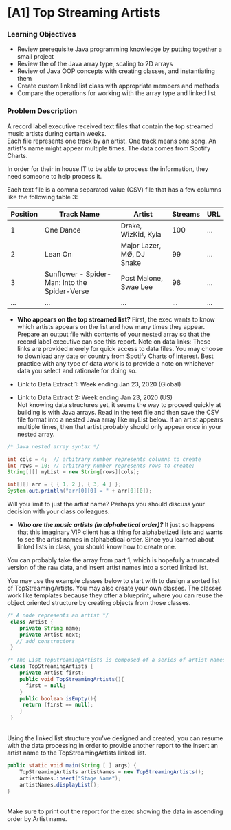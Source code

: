 # [A1] Top Streaming Artists
### Learning Objectives
* Review prerequisite Java programming knowledge by putting together a small project
* Review the of the Java array type, scaling to 2D arrays
* Review of Java OOP concepts with creating classes, and instantiating them
* Create custom linked list class with appropriate members and methods
* Compare the operations for working with the array type and linked list
### Problem Description
A record label executive received text files that contain the top streamed music artists during certain weeks. <br>Each file represents one track by an artist. One track means one song. An artist's name might appear multiple times. The data comes from Spotify Charts.

In order for their in house IT to be able to process the information, they need someone to help process it.

Each text file is a comma separated value (CSV) file that has a few columns like the following table 3:

Position | Track Name|Artist|Streams|URL
------- | ---------------- | -------------- |------|-----
1	| One Dance |	Drake, WizKid, Kyla	| 100 |	…
2 |	Lean On |	Major Lazer, MØ, DJ Snake | 99 | …
3	| Sunflower - Spider-Man: Into the Spider-Verse |	Post Malone, Swae Lee |	98 |	…
...|...|...|...|...

* **Who appears on the top streamed list?**
First, the exec wants to know which artists appears on the list and how many times they appear. Prepare an output file with contents of your nested array so that the record label executive can see this report. Note on data links: These links are provided merely for quick access to data files. You may choose to download any date or country from Spotify Charts of interest. Best practice with any type of data work is to provide a note on whichever data you select and rationale for doing so.

 * Link to Data Extract 1: Week ending Jan 23, 2020 (Global)
 * Link to Data Extract 2: Week ending Jan 23, 2020 (US)
<br>Not knowing data structures yet, it seems the way to proceed quickly at building is with Java arrays. Read in the text file and then save the CSV file format into a nested Java array like myList below. If an artist appears multiple times, then that artist probably should only appear once in your nested array.

```java
/* Java nested array syntax */

int cols = 4;  // arbitrary number represents columns to create
int rows = 10; // arbitrary number represents rows to create;
String[][] myList = new String[rows][cols];

int[][] arr = { { 1, 2 }, { 3, 4 } };
System.out.println("arr[0][0] = " + arr[0][0]);

```
Will you limit to just the artist name? Perhaps you should discuss your decision with your class colleagues.

* ***Who are the music artists (in alphabetical order)?***
It just so happens that this imaginary VIP client has a thing for alphabetized lists and wants to see the artist names in alphabetical order. Since you learned about linked lists in class, you should know how to create one.

You can probably take the array from part 1, which is hopefully a truncated version of the raw data, and insert artist names into a sorted linked list.

You may use the example classes below to start with to design a sorted list of TopStreamingArtists. You may also create your own classes. The classes work like templates because they offer a blueprint, where you can reuse the object oriented structure by creating objects from those classes.

```java
/* A node represents an artist */
 class Artist {
    private String name;
    private Artist next;
   // add constructors
 }

/* The List TopStreamingArtists is composed of a series of artist names */
 class TopStreamingArtists {
    private Artist first;
    public void TopStreamingArtists(){
      first = null;
    }
    public boolean isEmpty(){
     return (first == null);
    }
 } 
 ```
<br> Using the linked list structure you've designed and created, you can resume with the data processing in order to provide another report to the insert an artist name to the TopStreamingArtists linked list.

```java
public static void main(String [ ] args) {
    TopStreamingArtists artistNames = new TopStreamingArtists();
    artistNames.insert("Stage Name");
    artistNames.displayList();
}
```
<br>Make sure to print out the report for the exec showing the data in ascending order by Artist name.
